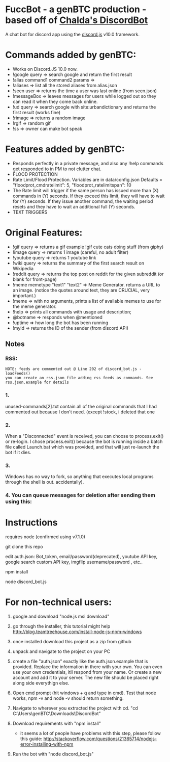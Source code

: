 # FuccBot - a genBTC production - based off of <a href="https://github.com/chalda/DiscordBot">Chalda's DiscordBot</a>
A chat bot for discord app using the <a href="https://github.com/hydrabolt/discord.js/">discord.js</a> v10.0 framework.

# Commands added by genBTC:
- Works on Discord.JS 10.0 now.
- !google query => search google and return the first result
- !alias command1 command2 params => 
- !aliases => list all the stored aliases from alias.json
- !seen user => returns the time a user was last online (from seen.json)
- !messageBox => leaves  messages for users while logged out so they can read it when they come back online.
- !ud query => search google with site:urbandictionary and returns the first result (works fine)
- !rimage => returns a random image
- !rgif => random gif
- !ss => owner can make bot speak
# Features added by genBTC:
- Responds perfectly in a private message, and also any !help commands get responded to in PM to not clutter chat.
- FLOOD PROTECTION
- Rate Limit/Flood Protection. Variables are in data/config.json Defaults =   "floodprot_cmdratelimit": 5,  "floodprot_ratelimitspan": 10
- The Rate limit will trigger if the same person has issued more than (X) commands in (Y) seconds. If they exceed this limit, they will have to wait for (Y) seconds. If they issue another command, the waiting period resets and they have to wait an additional full (Y) seconds.
- TEXT TRIGGERS
# Original Features:
- !gif query => returns a gif example !gif cute cats doing stuff (from giphy)
- !image query => returns 1 image (careful, no adult filter)
- !youtube query => returns 1 youtube link
- !wiki query => returns the summary of the first search result on Wikipedia
- !reddit query => returns the top post on reddit for the given subreddit (or blank for front-page)
- !meme memetype "text1" "text2" => Meme Generator. returns a URL to an image. (notice the quotes around text, they are CRUCIAL, very important.)
- !meme => with no arguments, prints a list of available memes to use for the meme generator.
- !help => prints all commands with usage and description;
- @botname => responds when @mentioned
- !uptime => how long the bot has been running
- !myid => returns the ID of the sender (from discord API)
## Notes
### RSS:
    NOTE: feeds are commented out @ Line 202 of discord_bot.js - loadFeeds()
    you can create an rss.json file adding rss feeds as commands. See rss.json.example for details
### 1.
unused-commands[2].txt contain all of the original commands that I had commented out because I don't need. (except !stock, i deleted that one
### 2.
When a "Disconnected" event is received, you can choose to process.exit() or re-login. I chose process.exit() because the bot is running inside a batch file called Launch.bat which was provided, and that will just re-launch the bot if it dies.
### 3.
Windows has no way to fork, so anything that executes local programs through the shell is out.
 accidentally).
### 4. You can queue messages for deletion after sending them using this:  

# Instructions

requires node (confirmed using v7.1.0)

git clone this repo

edit auth.json: Bot_token, email/password(deprecated), youtube API key, google search custom API key, imgflip username/password , etc..

npm install

node discord_bot.js

# For non-technical users:

1) google and download "node.js msi download" 

2) go through the installer, this tutorial might help http://blog.teamtreehouse.com/install-node-js-npm-windows

3) once installed download this project as a zip from github

4) unpack and navigate to the project on your PC

5) create a file "auth.json" exactly like the auth.json.example that is provided. Replace the information in there with your own.  You can even use your own credentials, itll respond from your name. Or create a new account and add it to your server. The new file should be placed right along side everythign else.

6) Open cmd prompt (hit windows + q and type in cmd). Test that node works, npm -v and node -v should return something.

7) Navigate to wherever you extracted the project with cd. "cd C:\Users\genBTC\Downloads\DiscordBot\"

8) Download requirements with "npm install" 
	- it seems a lot of people have problems with this step, please follow this guide: http://stackoverflow.com/questions/21365714/nodejs-error-installing-with-npm

9) Run the bot with "node discord_bot.js"
